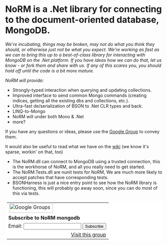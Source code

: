 NoRM is a .Net library for connecting to the document-oriented database, MongoDB.
=================================================================================

*We're _incubating_, things may be broken, may not do what you think they should, or otherwise just not be what you expect. We're working as fast as we can to bring this up to a best-of-class library for interacting with MongoDB on the .Net platform. If you have ideas how we can do that, let us know - or fork them and share with us. _If any of this scares you, you should hold off until the code is a bit more mature._*

_NoRM will provide:_

* Strongly-typed interaction when querying and updating collections.
* Improved interface to send common Mongo commands (creating indices, getting all the existing dbs and collections, etc.).
* Ultra-fast de/serialization of BSON to .Net CLR types and back.
* LINQ-to-Mongo
* NoRM will under both Mono & .Net
* more?

If you have any questions or ideas, please use the [Google Group](http://groups.google.com/group/norm-mongodb) to convey them.

It would also be useful to read what we have on the [wiki](http://wiki.github.com/atheken/NoRM/) (we know it's sparse, workin' on that, too)


* The NoRM.dll can connect to MongoDB using a trusted connection, this is the workhorse of NoRM, and all you really need to get started.
* The NoRM.Tests.dll are nunit tests for NoRM, We are much more likely to accept patches that have corresponding tests.
* BSONHarness is just a nice entry point to see how the NoRM library is functioning, this will probably go away soon, since you can do most of this via tests.

<table border=0 style="background-color: #fff; padding: 5px;" cellspacing=0>
  <tr><td>
  <img src="http://groups.google.com/intl/en/images/logos/groups_logo_sm.gif"
         height=30 width=140 alt="Google Groups">
  </td></tr>
  <tr><td style="padding-left: 5px">
  <b>Subscribe to NoRM mongodb</b>
  </td></tr>
  <form action="http://groups.google.com/group/norm-mongodb/boxsubscribe">
  <tr><td style="padding-left: 5px;">
  Email: <input type=text name=email>
  <input type=submit name="sub" value="Subscribe">
  </td></tr>
</form>
<tr><td align=right>
  <a href="http://groups.google.com/group/norm-mongodb">Visit this group</a>
</td></tr>
</table>
